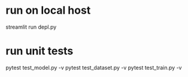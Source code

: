 # run on local host
streamlit run depl.py

# run unit tests
pytest test_model.py -v
pytest test_dataset.py -v
pytest test_train.py -v

